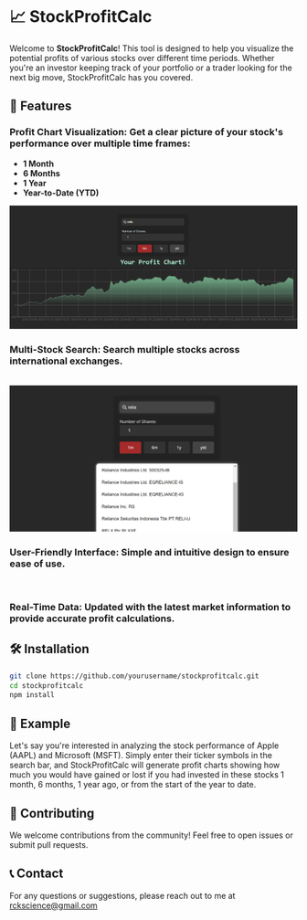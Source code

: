 # 📈 StockProfitCalc

Welcome to **StockProfitCalc**! This tool is designed to help you visualize the potential profits of various stocks over different time periods. Whether you're an investor keeping track of your portfolio or a trader looking for the next big move, StockProfitCalc has you covered.

## 🚀 Features
  ### Profit Chart Visualization: Get a clear picture of your stock's performance over multiple time frames:
  - **1 Month**
  - **6 Months**
  - **1 Year**
  - **Year-to-Date (YTD)**
  <img src = "./p3.png"/>
  <br/>
  
  ### Multi-Stock Search: Search multiple stocks across international exchanges.
  <br/>
  <img src = "./p2.png"/>
  <br/>
  
  ### User-Friendly Interface: Simple and intuitive design to ensure ease of use.
  <br/>
  
  ### Real-Time Data: Updated with the latest market information to provide accurate profit calculations.

## 🛠️ Installation

   ```bash
   git clone https://github.com/yourusername/stockprofitcalc.git
   cd stockprofitcalc
   npm install
  ```
## 📝 Example
Let's say you're interested in analyzing the stock performance of Apple (AAPL) and Microsoft (MSFT). Simply enter their ticker symbols in the search bar, and StockProfitCalc will generate profit charts showing how much you would have gained or lost if you had invested in these stocks 1 month, 6 months, 1 year ago, or from the start of the year to date.

## 🤝 Contributing
We welcome contributions from the community! Feel free to open issues or submit pull requests.

## 📞 Contact
For any questions or suggestions, please reach out to me at rckscience@gmail.com

